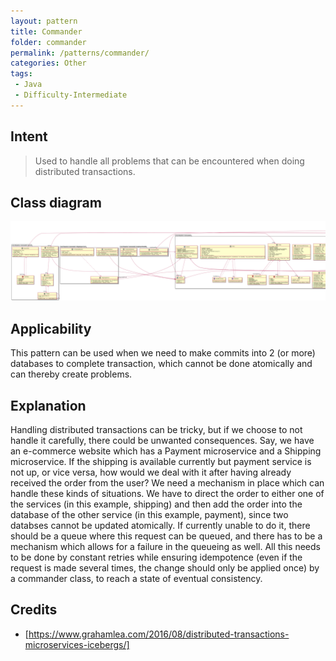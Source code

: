```yaml
---
layout: pattern
title: Commander
folder: commander
permalink: /patterns/commander/
categories: Other
tags:
 - Java
 - Difficulty-Intermediate
---
```


## Intent

> Used to handle all problems that can be encountered when doing distributed transactions.

## Class diagram
![alt text](./etc/commander.urm.png "Commander class diagram")

## Applicability
This pattern can be used when we need to make commits into 2 (or more) databases to complete transaction, which cannot be done atomically and can thereby create problems.

## Explanation
Handling distributed transactions can be tricky, but if we choose to not handle it carefully, there could be unwanted consequences. Say, we have an e-commerce website which has a Payment microservice and a Shipping microservice. If the shipping is available currently but payment service is not up, or vice versa, how would we deal with it after having already received the order from the user?
We need a mechanism in place which can handle these kinds of situations. We have to direct the order to either one of the services (in this example, shipping) and then add the order into the database of the other service (in this example, payment), since two databses cannot be updated atomically. If currently unable to do it, there should be a queue where this request can be queued, and there has to be a mechanism which allows for a failure in the queueing as well. All this needs to be done by constant retries while ensuring idempotence (even if the request is made several times, the change should only be applied once) by a commander class, to reach a state of eventual consistency.

## Credits
* [https://www.grahamlea.com/2016/08/distributed-transactions-microservices-icebergs/]

